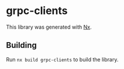 # grpc-clients

This library was generated with [Nx](https://nx.dev).

## Building

Run `nx build grpc-clients` to build the library.
